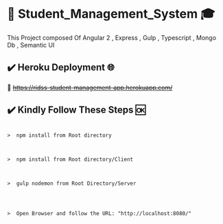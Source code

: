 #  :department_store: Student_Management_System   :mortar_board: 
This Project composed Of Angular 2 , Express , Gulp , Typescript , Mongo Db , Semantic UI

##  :heavy_check_mark:  Heroku Deployment   :globe_with_meridians:
                                                                                                                
 :link:   ~~https://ridss-student-management-app.herokuapp.com/~~  
  
##  :heavy_check_mark:  Kindly Follow These Steps   :ok:
                                                                         
                                                                          
 
  ```
  
>  npm install from Root directory

                                                                 
                                                                    
>  npm install from Root directory/Client

                                                                    
                                                                      
>  gulp nodemon from Root Directory/Server

                                                                      
                                                           

>  Open Browser and follow the URL: "http://localhost:8080/"


```
